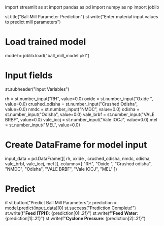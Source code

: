 import streamlit as st
import pandas as pd
import numpy as np
import joblib


st.title("Ball Mill Parameter Prediction")
st.write("Enter material input values to predict mill parameters")

# Load trained model
model = joblib.load("ball_mill_model.pkl")

# Input fields
st.subheader("Input Variables")

rh = st.number_input("RH", value=0.0)
oxide = st.number_input("Oxide ", value=0.0)
crushed_odisha = st.number_input("Crushed Odisha", value=0.0)
nmdc = st.number_input("NMDC", value=0.0)
odisha = st.number_input("Odisha", value=0.0)
vale_brbf = st.number_input("VALE BRBF", value=0.0)
vale_iocj = st.number_input("Vale IOCJ", value=0.0)
mel = st.number_input("MEL", value=0.0)

# Create DataFrame for model input
input_data = pd.DataFrame([[
    rh, oxide , crushed_odisha, nmdc, odisha, vale_brbf, vale_iocj, mel
]], columns=[
    "RH", "Oxide ", "Crushed odisha", "NMDC", "Odisha",
    "VALE BRBF", "Vale IOCJ", "MEL"
])

# Predict
if st.button("Predict Ball Mill Parameters"):
    prediction = model.predict(input_data)[0]
    st.success("Prediction Complete!")
    st.write(f"**Feed (TPH)**: {prediction[0]:.2f}")
    st.write(f"**Feed Water**: {prediction[1]:.2f}")
    st.write(f"**Cyclone Pressure**: {prediction[2]:.2f}")
